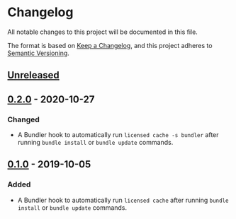 # Changelog
All notable changes to this project will be documented in this file.

The format is based on [Keep a Changelog](https://keepachangelog.com/en/1.0.0/),
and this project adheres to [Semantic Versioning](https://semver.org/spec/v2.0.0.html).

## [Unreleased]

## [0.2.0] - 2020-10-27
### Changed
- A Bundler hook to automatically run `licensed cache -s bundler` after running `bundle install` or `bundle update` commands.

## [0.1.0] - 2019-10-05
### Added
- A Bundler hook to automatically run `licensed cache` after running `bundle install` or `bundle update` commands.

[Unreleased]: https://github.com/sergey-alekseev/bundler-licensed/compare/v0.2.0...HEAD
[0.2.0]: https://github.com/sergey-alekseev/bundler-licensed/releases/tag/v0.2.0
[0.1.0]: https://github.com/sergey-alekseev/bundler-licensed/releases/tag/v0.1.0

